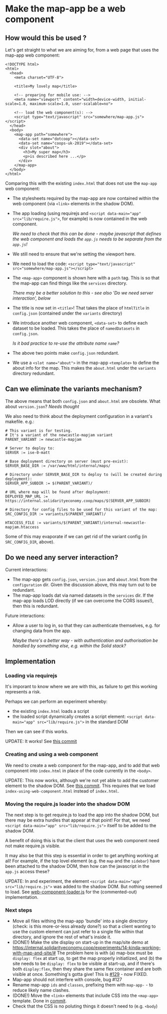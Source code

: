 # Make the map-app be a web component

## How would this be used ?
Let's get straight to what we are aiming for, from a web page that uses the map-app web component:

```
<!DOCTYPE html>
<html>
  <head>
    <meta charset="UTF-8">

    <title>My lovely map</title>

    <!-- preparing for mobile use: -->
    <meta name="viewport" content="width=device-width, initial-scale=1.0, maximum-scale=1.0, user-scalable=no">

    <!-- load the web component(s): -->
    <script type="text/javascript" src="somewhere/map-app.js"></script>
  </head>
  <body>
    <map-app path="somewhere">
      <data-set name="dotcoop"></data-set>
      <data-set name="coops-uk-2019"></data-set>
      <div slot="about">
        <h3>My super map</h3>
        <p>is described here ...</p>
      </div>
    </map-app>
  </body>
</html>
```
Comparing this with the existing `index.html` that does not use the `map-app` web component:
- The stylesheets required by the map-app are now contained within the web component (via `<link>` elements in the shadow DOM).
- The app loading (using requirejs and `<script data-main="app" src="lib/require.js">`, for example) is now contained in the web component.

  *We need to check that this can be done - maybe javascript that defines the web component and loads the `app.js` needs to be separate from the `app.js`!*
- We still need to ensure that we're setting the viewport here.
- We need to load the code: `<script type="text/javascript" src="somewhere/map-app.js"></script>`
- The `<map-app>` component is shown here with a `path` tag. This is so that the map-app can find things like the `services` directory.

  *There may be a better solution to this - see also 'Do we need server interaction', below*
- The title is now set in `<title>`! That takes the place of `htmlTitle` in `config.json` (contained under the `variants` directory)
- We introduce another web component, `<data-set>` to define each dataset to be loaded. This takes the place of `namedDatasets` in `config.json`.

  *Is it bad practice to re-use the attribute name `name`?*
- The above two points make `config.json` redundant.
- We use a `<slot name="about">` in the map-app `<template>` to define the about info for the map. This makes the `about.html` under the `variants` directory redundant.

## Can we eliminate the variants mechanism?

The above means that both `config.json` and `about.html` are obsolete. 
What about `version.json`? *Needs thought*

We also need to think about the deployment configuration in a variant's makefile. e.g.:
```
# This variant is for testing.
# It's a variant of the newcastle-mapjam variant
PARENT_VARIANT := newcastle-mapjam

# Server to deploy to:
SERVER := ise-0-matt

# Base deployment directory on server (must pre-exist):
SERVER_BASE_DIR := /var/www/html/internal/maps/

# Directory under SERVER_BASE_DIR to deploy to (will be created during deployment):
SERVER_APP_SUBDIR := $(PARENT_VARIANT)/

# URL where map will be found after deployment:
DEPLOYED_MAP_URL := https://internal.solidarityeconomy.coop/maps/$(SERVER_APP_SUBDIR)

# Directory for config files to be used for this variant of the map:
SRC_CONFIG_DIR := variants/$(PARENT_VARIANT)/

HTACCESS_FILE := variants/$(PARENT_VARIANT)/internal-newcastle-mapjam.htaccess
``` 
Some of this may evaporate if we can get rid of the variant config (in `SRC_CONFIG_DIR`, above).

## Do we need any server interaction?

Current interactions:
- The map-app gets `config.json`, `version.json` and `about.html` from the `configuration` dir.
  Given the discussion above, this may turn out to be redundant.
- The map-app loads dat via named datasets in the `services` dir.
  If the map-app loads LOD directly (if we can overcome the CORS issues!), then this is redundant.

Future interactions:
- Allow a user to log in, so that they can authenticate themselves, e.g.  for changing data from the app. 

  *Maybe there's a better way - with authentication and authorisation be handled by something else, e.g. within the Solid stack?*

## Implementation

### Loading via requirejs

It's imporant to know where we are with this, as failure to get this working represents a risk.

Perhaps we can perform an experiment whereby:
- the existing `index.html` loads a script
- the loaded script dynamically creates a script element:  `<script data-main="app" src="lib/require.js">` in the standard DOM

Then we can see if this works.

UPDATE: It works! See [this commit](https://github.com/SolidarityEconomyAssociation/open-data-and-maps/commit/2ddaa658b3fb2b2c377d0e3ba8b37b2ac6e953c9)

### Creating and using a web component

We need to create a web component for the map-app, and to add that web component into `index.html` in place of the code currently in the `<body>`.

UPDATE: This now works, although we're not yet able to add the customer element to the shadow DOM. See [this commit](https://github.com/SolidarityEconomyAssociation/open-data-and-maps/commit/e66b8a4e4f4ec4fc665f67023f6dcf0c98ae5315).
This requires that we load `index-using-web-component.html` instead of `index.html`.

### Moving the require.js loader into the shadow DOM

The next step is to get require.js to load the app into the shadow DOM, but there may be extra hurdles that appear at that point! For that, we need `<script data-main="app" src="lib/require.js">` itself to be added to the shadow DOM.

A benefit of doing this is that the client that uses the web component need not make require.js visible.

It may also be that this step is essential in order to get anything working at all! For example, if the top lovel element (e.g. the `map` and the `sidebar`) have been attached to the shadow DOM, then how can the javascript in the `app.js` access these?

UPDATE: In and experiment, the element `<script data-main="app" src="lib/require.js">` was added to the shadow DOM. 
But nothing seemed to load.
See [web-component-loader.js](https://github.com/SolidarityEconomyAssociation/open-data-and-maps/blob/web-component/map-app/www/web-component-loader.js) for the (commented-out) implementation.

### Next steps

- Move all files withing the map-app 'bundle' into a single directory (check: is this more-or-less already done?) so that a client wanting to use the <map-app> custom element can just refer to a single file within that directory, and ignore the rest of what's inside it.
- (DONE!) Make the site display on start-up in the map/site demo at https://internal.solidarityeconomy.coop/experiments/14-kinda-working-with-map-and-site/# 
  The problem here is with (a) map-box must be `display: flex` at start up, to get the map properly initiatlized, and (b) the site needs to be `display: flex` to be visible at start-up, and if there's both `display:flex`, then they share the same flex container and are both visible at once. Something's gotta give! This is [#129](https://github.com/SolidarityEconomyAssociation/open-data-and-maps/issues/129) - now FIXED.
- Map-app should not interfere with console, bug #127
- Rename map-app `ids` and `classes`, prefixing them with `map-app-` - to reduce likely name clashes.
- (DONE!) Move the `<link>` elements that include CSS into the `<map-app>` template. Done in [commit](https://github.com/SolidarityEconomyAssociation/open-data-and-maps/commit/eace06530fd4d76fb0bdd3785c7741226ed5310e).
- Check that the CSS is no poluting things it doesn't need to (e.g. `<body`)
